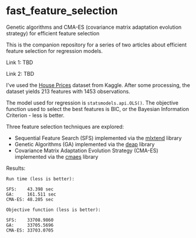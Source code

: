 # fast_feature_selection

Genetic algorithms and CMA-ES (covariance matrix adaptation evolution strategy) for efficient feature selection

This is the companion repository for a series of two articles about efficient feature selection for regression models.

Link 1: TBD

Link 2: TBD

I've used the [House Prices](https://www.kaggle.com/c/house-prices-advanced-regression-techniques/data) dataset from Kaggle. After some processing, the dataset yields 213 features with 1453 observations.

The model used for regression is `statsmodels.api.OLS()`. The objective function used to select the best features is BIC, or the Bayesian Information Criterion - less is better.

Three feature selection techniques are explored:

- Sequential Feature Search (SFS) implemented via the [mlxtend](https://github.com/rasbt/mlxtend) library
- Genetic Algorithms (GA) implemented via the [deap](https://github.com/DEAP/deap) library
- Covariance Matrix Adaptation Evolution Strategy (CMA-ES) implemented via the [cmaes](https://github.com/CyberAgentAILab/cmaes) library

Results:

```
Run time (less is better):

SFS:    43.398 sec
GA:     161.511 sec
CMA-ES: 48.205 sec
```

```
Objective function (less is better):

SFS:    33708.9860
GA:     33705.5696
CMA-ES: 33703.0705
```

